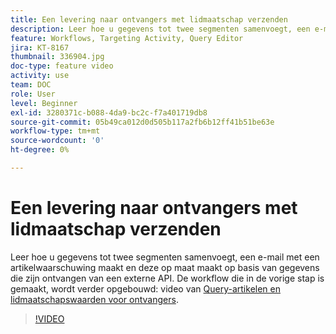 ```yaml
---
title: Een levering naar ontvangers met lidmaatschap verzenden
description: Leer hoe u gegevens tot twee segmenten samenvoegt, een e-mail met een artikelwaarschuwing maakt en deze op maat maakt op basis van gegevens die zijn ontvangen van een externe API.
feature: Workflows, Targeting Activity, Query Editor
jira: KT-8167
thumbnail: 336904.jpg
doc-type: feature video
activity: use
team: DOC
role: User
level: Beginner
exl-id: 3280371c-b088-4da9-bc2c-f7a401719db8
source-git-commit: 05b49ca012d0d505b117a2fb6b12ff41b51be63e
workflow-type: tm+mt
source-wordcount: '0'
ht-degree: 0%

---
```


# Een levering naar ontvangers met lidmaatschap verzenden

Leer hoe u gegevens tot twee segmenten samenvoegt, een e-mail met een artikelwaarschuwing maakt en deze op maat maakt op basis van gegevens die zijn ontvangen van een externe API. De workflow die in de vorige stap is gemaakt, wordt verder opgebouwd: video van [Query-artikelen en lidmaatschapswaarden voor ontvangers](/help/tutorial-use-soap-apis/query-articles-and-recipient-subscription-values.md).

>[!VIDEO](https://video.tv.adobe.com/v/336904?quality=12&learn=on)
